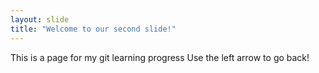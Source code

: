 ```yaml
---
layout: slide
title: "Welcome to our second slide!"
---
```

This is a page for my git learning progress
Use the left arrow to go back!

